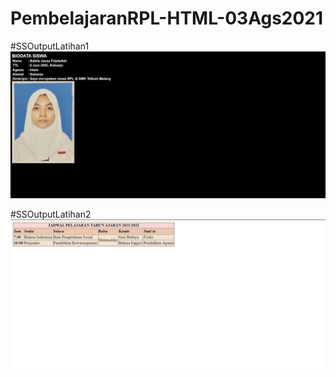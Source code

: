 # PembelajaranRPL-HTML-03Ags2021

#SSOutputLatihan1
![Alt Text](https://github.com/Nabila-JF/PembelajaranRPL-HTML-03Ags2021/blob/main/SS%20Hasil/HasilLat1.jpg)

#SSOutputLatihan2
![Alt Text](https://github.com/Nabila-JF/PembelajaranRPL-HTML-03Ags2021/blob/main/SS%20Hasil/HasilLat2.jpg)
